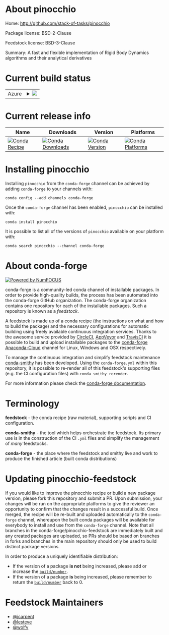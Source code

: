 About pinocchio
===============

Home: http://github.com/stack-of-tasks/pinocchio

Package license: BSD-2-Clause

Feedstock license: BSD-3-Clause

Summary: A fast and flexible implementation of Rigid Body Dynamics algorithms and their analytical derivatives



Current build status
====================


<table>
    
  <tr>
    <td>Azure</td>
    <td>
      <details>
        <summary>
          <a href="https://dev.azure.com/conda-forge/feedstock-builds/_build/latest?definitionId=7395&branchName=master">
            <img src="https://dev.azure.com/conda-forge/feedstock-builds/_apis/build/status/pinocchio-feedstock?branchName=master">
          </a>
        </summary>
        <table>
          <thead><tr><th>Variant</th><th>Status</th></tr></thead>
          <tbody><tr>
              <td>linux_64_boost1.72.0python3.6.____cpython</td>
              <td>
                <a href="https://dev.azure.com/conda-forge/feedstock-builds/_build/latest?definitionId=7395&branchName=master">
                  <img src="https://dev.azure.com/conda-forge/feedstock-builds/_apis/build/status/pinocchio-feedstock?branchName=master&jobName=linux&configuration=linux_64_boost1.72.0python3.6.____cpython" alt="variant">
                </a>
              </td>
            </tr><tr>
              <td>linux_64_boost1.72.0python3.7.____cpython</td>
              <td>
                <a href="https://dev.azure.com/conda-forge/feedstock-builds/_build/latest?definitionId=7395&branchName=master">
                  <img src="https://dev.azure.com/conda-forge/feedstock-builds/_apis/build/status/pinocchio-feedstock?branchName=master&jobName=linux&configuration=linux_64_boost1.72.0python3.7.____cpython" alt="variant">
                </a>
              </td>
            </tr><tr>
              <td>linux_64_boost1.72.0python3.8.____cpython</td>
              <td>
                <a href="https://dev.azure.com/conda-forge/feedstock-builds/_build/latest?definitionId=7395&branchName=master">
                  <img src="https://dev.azure.com/conda-forge/feedstock-builds/_apis/build/status/pinocchio-feedstock?branchName=master&jobName=linux&configuration=linux_64_boost1.72.0python3.8.____cpython" alt="variant">
                </a>
              </td>
            </tr><tr>
              <td>linux_64_boost1.74.0python3.6.____cpython</td>
              <td>
                <a href="https://dev.azure.com/conda-forge/feedstock-builds/_build/latest?definitionId=7395&branchName=master">
                  <img src="https://dev.azure.com/conda-forge/feedstock-builds/_apis/build/status/pinocchio-feedstock?branchName=master&jobName=linux&configuration=linux_64_boost1.74.0python3.6.____cpython" alt="variant">
                </a>
              </td>
            </tr><tr>
              <td>linux_64_boost1.74.0python3.7.____cpython</td>
              <td>
                <a href="https://dev.azure.com/conda-forge/feedstock-builds/_build/latest?definitionId=7395&branchName=master">
                  <img src="https://dev.azure.com/conda-forge/feedstock-builds/_apis/build/status/pinocchio-feedstock?branchName=master&jobName=linux&configuration=linux_64_boost1.74.0python3.7.____cpython" alt="variant">
                </a>
              </td>
            </tr><tr>
              <td>linux_64_boost1.74.0python3.8.____cpython</td>
              <td>
                <a href="https://dev.azure.com/conda-forge/feedstock-builds/_build/latest?definitionId=7395&branchName=master">
                  <img src="https://dev.azure.com/conda-forge/feedstock-builds/_apis/build/status/pinocchio-feedstock?branchName=master&jobName=linux&configuration=linux_64_boost1.74.0python3.8.____cpython" alt="variant">
                </a>
              </td>
            </tr><tr>
              <td>osx_64_boost1.72.0python3.6.____cpython</td>
              <td>
                <a href="https://dev.azure.com/conda-forge/feedstock-builds/_build/latest?definitionId=7395&branchName=master">
                  <img src="https://dev.azure.com/conda-forge/feedstock-builds/_apis/build/status/pinocchio-feedstock?branchName=master&jobName=osx&configuration=osx_64_boost1.72.0python3.6.____cpython" alt="variant">
                </a>
              </td>
            </tr><tr>
              <td>osx_64_boost1.72.0python3.7.____cpython</td>
              <td>
                <a href="https://dev.azure.com/conda-forge/feedstock-builds/_build/latest?definitionId=7395&branchName=master">
                  <img src="https://dev.azure.com/conda-forge/feedstock-builds/_apis/build/status/pinocchio-feedstock?branchName=master&jobName=osx&configuration=osx_64_boost1.72.0python3.7.____cpython" alt="variant">
                </a>
              </td>
            </tr><tr>
              <td>osx_64_boost1.72.0python3.8.____cpython</td>
              <td>
                <a href="https://dev.azure.com/conda-forge/feedstock-builds/_build/latest?definitionId=7395&branchName=master">
                  <img src="https://dev.azure.com/conda-forge/feedstock-builds/_apis/build/status/pinocchio-feedstock?branchName=master&jobName=osx&configuration=osx_64_boost1.72.0python3.8.____cpython" alt="variant">
                </a>
              </td>
            </tr><tr>
              <td>osx_64_boost1.74.0python3.6.____cpython</td>
              <td>
                <a href="https://dev.azure.com/conda-forge/feedstock-builds/_build/latest?definitionId=7395&branchName=master">
                  <img src="https://dev.azure.com/conda-forge/feedstock-builds/_apis/build/status/pinocchio-feedstock?branchName=master&jobName=osx&configuration=osx_64_boost1.74.0python3.6.____cpython" alt="variant">
                </a>
              </td>
            </tr><tr>
              <td>osx_64_boost1.74.0python3.7.____cpython</td>
              <td>
                <a href="https://dev.azure.com/conda-forge/feedstock-builds/_build/latest?definitionId=7395&branchName=master">
                  <img src="https://dev.azure.com/conda-forge/feedstock-builds/_apis/build/status/pinocchio-feedstock?branchName=master&jobName=osx&configuration=osx_64_boost1.74.0python3.7.____cpython" alt="variant">
                </a>
              </td>
            </tr><tr>
              <td>osx_64_boost1.74.0python3.8.____cpython</td>
              <td>
                <a href="https://dev.azure.com/conda-forge/feedstock-builds/_build/latest?definitionId=7395&branchName=master">
                  <img src="https://dev.azure.com/conda-forge/feedstock-builds/_apis/build/status/pinocchio-feedstock?branchName=master&jobName=osx&configuration=osx_64_boost1.74.0python3.8.____cpython" alt="variant">
                </a>
              </td>
            </tr><tr>
              <td>win_64_boost1.72.0python3.6.____cpython</td>
              <td>
                <a href="https://dev.azure.com/conda-forge/feedstock-builds/_build/latest?definitionId=7395&branchName=master">
                  <img src="https://dev.azure.com/conda-forge/feedstock-builds/_apis/build/status/pinocchio-feedstock?branchName=master&jobName=win&configuration=win_64_boost1.72.0python3.6.____cpython" alt="variant">
                </a>
              </td>
            </tr><tr>
              <td>win_64_boost1.72.0python3.7.____cpython</td>
              <td>
                <a href="https://dev.azure.com/conda-forge/feedstock-builds/_build/latest?definitionId=7395&branchName=master">
                  <img src="https://dev.azure.com/conda-forge/feedstock-builds/_apis/build/status/pinocchio-feedstock?branchName=master&jobName=win&configuration=win_64_boost1.72.0python3.7.____cpython" alt="variant">
                </a>
              </td>
            </tr><tr>
              <td>win_64_boost1.72.0python3.8.____cpython</td>
              <td>
                <a href="https://dev.azure.com/conda-forge/feedstock-builds/_build/latest?definitionId=7395&branchName=master">
                  <img src="https://dev.azure.com/conda-forge/feedstock-builds/_apis/build/status/pinocchio-feedstock?branchName=master&jobName=win&configuration=win_64_boost1.72.0python3.8.____cpython" alt="variant">
                </a>
              </td>
            </tr><tr>
              <td>win_64_boost1.74.0python3.6.____cpython</td>
              <td>
                <a href="https://dev.azure.com/conda-forge/feedstock-builds/_build/latest?definitionId=7395&branchName=master">
                  <img src="https://dev.azure.com/conda-forge/feedstock-builds/_apis/build/status/pinocchio-feedstock?branchName=master&jobName=win&configuration=win_64_boost1.74.0python3.6.____cpython" alt="variant">
                </a>
              </td>
            </tr><tr>
              <td>win_64_boost1.74.0python3.7.____cpython</td>
              <td>
                <a href="https://dev.azure.com/conda-forge/feedstock-builds/_build/latest?definitionId=7395&branchName=master">
                  <img src="https://dev.azure.com/conda-forge/feedstock-builds/_apis/build/status/pinocchio-feedstock?branchName=master&jobName=win&configuration=win_64_boost1.74.0python3.7.____cpython" alt="variant">
                </a>
              </td>
            </tr><tr>
              <td>win_64_boost1.74.0python3.8.____cpython</td>
              <td>
                <a href="https://dev.azure.com/conda-forge/feedstock-builds/_build/latest?definitionId=7395&branchName=master">
                  <img src="https://dev.azure.com/conda-forge/feedstock-builds/_apis/build/status/pinocchio-feedstock?branchName=master&jobName=win&configuration=win_64_boost1.74.0python3.8.____cpython" alt="variant">
                </a>
              </td>
            </tr>
          </tbody>
        </table>
      </details>
    </td>
  </tr>
</table>

Current release info
====================

| Name | Downloads | Version | Platforms |
| --- | --- | --- | --- |
| [![Conda Recipe](https://img.shields.io/badge/recipe-pinocchio-green.svg)](https://anaconda.org/conda-forge/pinocchio) | [![Conda Downloads](https://img.shields.io/conda/dn/conda-forge/pinocchio.svg)](https://anaconda.org/conda-forge/pinocchio) | [![Conda Version](https://img.shields.io/conda/vn/conda-forge/pinocchio.svg)](https://anaconda.org/conda-forge/pinocchio) | [![Conda Platforms](https://img.shields.io/conda/pn/conda-forge/pinocchio.svg)](https://anaconda.org/conda-forge/pinocchio) |

Installing pinocchio
====================

Installing `pinocchio` from the `conda-forge` channel can be achieved by adding `conda-forge` to your channels with:

```
conda config --add channels conda-forge
```

Once the `conda-forge` channel has been enabled, `pinocchio` can be installed with:

```
conda install pinocchio
```

It is possible to list all of the versions of `pinocchio` available on your platform with:

```
conda search pinocchio --channel conda-forge
```


About conda-forge
=================

[![Powered by NumFOCUS](https://img.shields.io/badge/powered%20by-NumFOCUS-orange.svg?style=flat&colorA=E1523D&colorB=007D8A)](http://numfocus.org)

conda-forge is a community-led conda channel of installable packages.
In order to provide high-quality builds, the process has been automated into the
conda-forge GitHub organization. The conda-forge organization contains one repository
for each of the installable packages. Such a repository is known as a *feedstock*.

A feedstock is made up of a conda recipe (the instructions on what and how to build
the package) and the necessary configurations for automatic building using freely
available continuous integration services. Thanks to the awesome service provided by
[CircleCI](https://circleci.com/), [AppVeyor](https://www.appveyor.com/)
and [TravisCI](https://travis-ci.com/) it is possible to build and upload installable
packages to the [conda-forge](https://anaconda.org/conda-forge)
[Anaconda-Cloud](https://anaconda.org/) channel for Linux, Windows and OSX respectively.

To manage the continuous integration and simplify feedstock maintenance
[conda-smithy](https://github.com/conda-forge/conda-smithy) has been developed.
Using the ``conda-forge.yml`` within this repository, it is possible to re-render all of
this feedstock's supporting files (e.g. the CI configuration files) with ``conda smithy rerender``.

For more information please check the [conda-forge documentation](https://conda-forge.org/docs/).

Terminology
===========

**feedstock** - the conda recipe (raw material), supporting scripts and CI configuration.

**conda-smithy** - the tool which helps orchestrate the feedstock.
                   Its primary use is in the construction of the CI ``.yml`` files
                   and simplify the management of *many* feedstocks.

**conda-forge** - the place where the feedstock and smithy live and work to
                  produce the finished article (built conda distributions)


Updating pinocchio-feedstock
============================

If you would like to improve the pinocchio recipe or build a new
package version, please fork this repository and submit a PR. Upon submission,
your changes will be run on the appropriate platforms to give the reviewer an
opportunity to confirm that the changes result in a successful build. Once
merged, the recipe will be re-built and uploaded automatically to the
`conda-forge` channel, whereupon the built conda packages will be available for
everybody to install and use from the `conda-forge` channel.
Note that all branches in the conda-forge/pinocchio-feedstock are
immediately built and any created packages are uploaded, so PRs should be based
on branches in forks and branches in the main repository should only be used to
build distinct package versions.

In order to produce a uniquely identifiable distribution:
 * If the version of a package **is not** being increased, please add or increase
   the [``build/number``](https://conda.io/docs/user-guide/tasks/build-packages/define-metadata.html#build-number-and-string).
 * If the version of a package **is** being increased, please remember to return
   the [``build/number``](https://conda.io/docs/user-guide/tasks/build-packages/define-metadata.html#build-number-and-string)
   back to 0.

Feedstock Maintainers
=====================

* [@jcarpent](https://github.com/jcarpent/)
* [@lesteve](https://github.com/lesteve/)
* [@wolfv](https://github.com/wolfv/)

